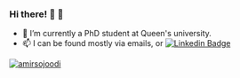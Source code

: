 

### Hi there! 👋 :maple_leaf:

- 🔭 I’m currently a PhD student at Queen's university. 
- 📫 I can be found mostly via emails, or [![Linkedin Badge](https://img.shields.io/badge/-LinkedIn-0e76a8?style=flat-square&logo=Linkedin&logoColor=white)](https://www.linkedin.com/in/amirsojoodi/)

<!--
![](./profile-3d-contrib/profile-night-green.svg)
-->

<a href="https://github.com/DenverCoder1/github-readme-streak-stats"><img align="center" src="https://github-readme-streak-stats.herokuapp.com/?user=amirsojoodi&theme=dark&hide_border=true&" alt="amirsojoodi" /></a>

<!--
**amirsojoodi/amirsojoodi** is a ✨ _special_ ✨ repository because its `README.md` (this file) appears on your GitHub profile.

Here are some ideas to get you started:

- 🔭 I’m currently working on ...
- 🌱 I’m currently learning ...
- 👯 I’m looking to collaborate on ...
- 🤔 I’m looking for help with ...
- 💬 Ask me about ...
- 📫 How to reach me: ...
- 😄 Pronouns: ...
- ⚡ Fun fact: ...

<img height="180em" src="https://github-readme-stats.vercel.app/api?username=amirsojoodi&show_icons=true&hide_border=true&&count_private=true&include_all_commits=true" />

[![Top Langs](https://github-readme-stats.vercel.app/api/top-langs/?username=amirsojoodi&layout=compact)](https://github.com/anuraghazra/github-readme-stats)

-->
